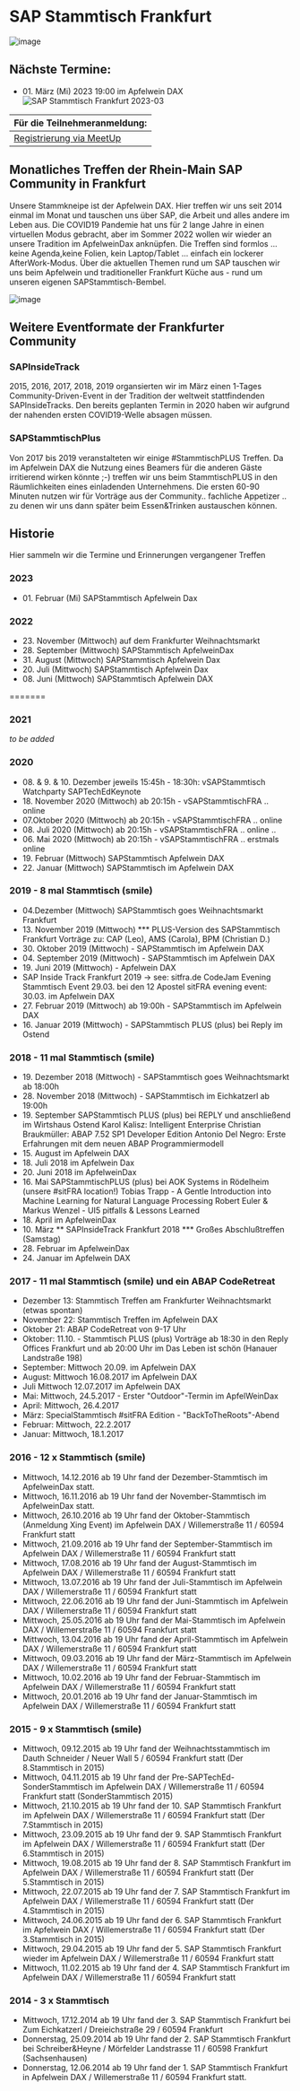 # SAP Stammtisch Frankfurt 
![image](https://user-images.githubusercontent.com/2906185/169572009-3beb0ce0-e0c7-41e8-8b81-54f62cea7f5e.png)

## Nächste Termine:  
+ 01\. März (Mi) 2023 19:00 im Apfelwein DAX
![SAP Stammtisch Frankfurt 2023-03](https://user-images.githubusercontent.com/5760151/220684901-e3e44136-2ddb-496d-a6b6-e3a815951bc2.jpg)

|Für die Teilnehmeranmeldung:|
|----------------------------|
|[Registrierung via MeetUp](https://www.meetup.com/de-DE/sap-stammtisch-frankfurt/events/291768573/)|

## Monatliches Treffen der Rhein-Main SAP Community in Frankfurt
Unsere Stammkneipe ist der Apfelwein DAX. Hier treffen wir uns seit 2014 einmal im Monat und tauschen uns über SAP, die Arbeit und alles andere im Leben aus.
Die COVID19 Pandemie hat uns für 2 lange Jahre in einen virtuellen Modus gebracht, aber im Sommer 2022 wollen wir wieder an unsere Tradition im ApfelweinDax anknüpfen.
Die Treffen sind formlos ... keine Agenda,keine Folien, kein Laptop/Tablet ... einfach ein lockerer AfterWork-Modus.
Über die aktuellen Themen rund um SAP tauschen wir uns beim Apfelwein und traditioneller Frankfurt Küche aus - rund um unseren eigenen SAPStammtisch-Bembel.


![image](https://user-images.githubusercontent.com/2906185/169576643-a7063e09-78d6-4bc3-98a8-3458a8949b13.png)
## Weitere Eventformate der Frankfurter Community
### SAPInsideTrack
2015, 2016, 2017, 2018, 2019 
organsierten wir im März einen 1-Tages Community-Driven-Event in der Tradition der weltweit stattfindenden SAPInsideTracks.
Den bereits geplanten Termin in 2020 haben wir aufgrund der nahenden ersten COVID19-Welle absagen müssen.

### SAPStammtischPlus
Von 2017 bis 2019 veranstalteten wir einige #StammtischPLUS Treffen. 
Da im Apfelwein DAX die Nutzung eines Beamers für die anderen Gäste irritierend wirken könnte ;-) treffen wir uns beim StammtischPLUS in den Räumlichkeiten eines einladenden Unternehmens. Die ersten 60-90 Minuten nutzen wir für Vorträge aus der Community.. fachliche Appetizer .. zu denen wir uns dann später beim Essen&Trinken austauschen können.


## Historie
Hier sammeln wir die Termine und Erinnerungen vergangener Treffen

### 2023
- 01\. Februar (Mi) SAPStammtisch Apfelwein Dax 

### 2022
- 23\. November (Mittwoch) auf dem Frankfurter Weihnachtsmarkt
- 28\. September (Mittwoch) SAPStammtisch ApfelweinDax 
- 31\. August (Mittwoch) SAPStammtisch Apfelwein Dax 
- 20\. Juli (Mittwoch) SAPStammtisch Apfelwein Dax 
- 08\. Juni (Mittwoch) SAPStammtisch Apfelwein DAX 

=======

### 2021 
_to be added_
### 2020
- 08\. & 9. & 10. Dezember jeweils 15:45h - 18:30h: vSAPStammtisch Watchparty SAPTechEdKeynote  
- 18\. November 2020 (Mittwoch) ab 20:15h  - vSAPStammtischFRA .. online
- 07\.Oktober 2020 (Mittwoch) ab 20:15h  - vSAPStammtischFRA .. online 
- 08\. Juli 2020 (Mittwoch) ab 20:15h  - vSAPStammtischFRA .. online ..
- 06\. Mai 2020 (Mittwoch) ab 20:15h  - vSAPStammtischFRA .. erstmals online 
- 19\. Februar (Mittwoch) SAPStammtisch Apfelwein DAX 
- 22\. Januar (Mittwoch) SAPStammtisch im Apfelwein DAX 
### 2019  - 8 mal Stammtisch (smile) 
- 04\.Dezember (Mittwoch) SAPStammtisch goes Weihnachtsmarkt Frankfurt
- 13\. November 2019 (Mittwoch)  ***   PLUS-Version des SAPStammtisch Frankfurt
  Vorträge zu: CAP (Leo), AMS (Carola), BPM (Christian D.)
- 30\. Oktober 2019 (Mittwoch) - SAPStammtisch im Apfelwein DAX
- 04\. September 2019 (Mittwoch) - SAPStammtisch im Apfelwein DAX 
- 19\. Juni 2019 (Mittwoch)  - Apfelwein DAX
- SAP Inside Track Frankfurt 2019 → see: sitfra.de
  CodeJam Evening Stammtisch Event 29.03. bei den 12 Apostel
  sitFRA evening event: 30.03. im Apfelwein DAX
- 27\. Februar 2019 (Mittwoch) ab 19:00h - SAPStammtisch im Apfelwein DAX 
- 16\. Januar 2019 (Mittwoch) - SAPStammtisch PLUS (plus) bei Reply im Ostend 
### 2018  - 11 mal Stammtisch (smile)
- 19\. Dezember 2018 (Mittwoch) - SAPStammtisch goes Weihnachtsmarkt ab 18:00h 
- 28\. November 2018 (Mittwoch) - SAPStammtisch im Eichkatzerl ab 19:00h
- 19\. September SAPStammtisch PLUS (plus) bei REPLY und anschließend im Wirtshaus Ostend
  Karol Kalisz: Intelligent Enterprise
  Christian Braukmüller: ABAP 7.52 SP1 Developer Edition
  Antonio Del Negro: Erste Erfahrungen mit dem neuen ABAP Programmiermodell
- 15\. August im Apfelwein DAX
- 18\. Juli 2018 im Apfelwein Dax
- 20\. Juni 2018 im ApfelweinDax
- 16\. Mai SAPStammtischPLUS (plus)  bei AOK Systems in Rödelheim (unsere #sitFRA location!)
  Tobias Trapp - A Gentle Introduction into Machine Learning for Natural Language Processing
  Robert Euler & Markus Wenzel - UI5 pitfalls & Lessons Learned
- 18\. April im ApfelweinDax
- 10\. März ** SAPInsideTrack Frankfurt 2018  *** Großes Abschlußtreffen (Samstag) 
- 28\. Februar im ApfelweinDax
- 24\. Januar im Apfelwein DAX
### 2017  - 11 mal Stammtisch (smile) und ein ABAP CodeRetreat
- Dezember 13: Stammtisch Treffen am Frankfurter Weihnachtsmarkt (etwas spontan)
- November 22: Stammtisch Treffen im Apfelwein DAX
- Oktober 21: ABAP CodeRetreat von 9-17 Uhr
- Oktober: 11.10. - Stammtisch PLUS (plus) Vorträge ab 18:30 in den Reply Offices Frankfurt und ab 20:00 Uhr im Das Leben ist schön (Hanauer Landstraße 198)
- September: Mittwoch 20.09. im Apfelwein DAX
- August:  Mittwoch 16.08.2017 im Apfelwein DAX
- Juli Mittwoch 12.07.2017 im Apfelwein DAX 
- Mai: Mittwoch, 24.5.2017 - Erster "Outdoor"-Termin im ApfelWeinDax
- April: Mittwoch, 26.4.2017
- März: SpecialStammtisch #sitFRA Edition - "BackToTheRoots"-Abend
- Februar: Mittwoch, 22.2.2017
- Januar: Mittwoch, 18.1.2017
### 2016 - 12 x Stammtisch (smile)
- Mittwoch, 14.12.2016 ab 19 Uhr fand der Dezember-Stammtisch im ApfelweinDax statt.
- Mittwoch, 16.11.2016 ab 19 Uhr fand der November-Stammtisch im ApfelweinDax statt.
- Mittwoch, 26.10.2016 ab 19 Uhr fand der Oktober-Stammtisch (Anmeldung Xing Event) im Apfelwein DAX  / Willemerstraße 11 / 60594 Frankfurt statt
- Mittwoch, 21.09.2016 ab 19 Uhr fand der September-Stammtisch im Apfelwein DAX  / Willemerstraße 11 / 60594 Frankfurt statt
- Mittwoch, 17.08.2016 ab 19 Uhr fand der August-Stammtisch im Apfelwein DAX  / Willemerstraße 11 / 60594 Frankfurt statt
- Mittwoch, 13.07.2016 ab 19 Uhr fand der Juli-Stammtisch im Apfelwein DAX  / Willemerstraße 11 / 60594 Frankfurt statt
- Mittwoch, 22.06.2016 ab 19 Uhr fand der Juni-Stammtisch im Apfelwein DAX  / Willemerstraße 11 / 60594 Frankfurt statt
- Mittwoch, 25.05.2016 ab 19 Uhr fand der Mai-Stammtisch im Apfelwein DAX  / Willemerstraße 11 / 60594 Frankfurt statt
- Mittwoch, 13.04.2016 ab 19 Uhr fand der April-Stammtisch im Apfelwein DAX  / Willemerstraße 11 / 60594 Frankfurt statt
- Mittwoch, 09.03.2016 ab 19 Uhr fand der März-Stammtisch im Apfelwein DAX  / Willemerstraße 11 / 60594 Frankfurt statt
- Mittwoch, 10.02.2016 ab 19 Uhr fand der Februar-Stammtisch im Apfelwein DAX  / Willemerstraße 11 / 60594 Frankfurt statt
- Mittwoch, 20.01.2016 ab 19 Uhr fand der Januar-Stammtisch im Apfelwein DAX  / Willemerstraße 11 / 60594 Frankfurt statt
### 2015 - 9 x Stammtisch (smile)
- Mittwoch, 09.12.2015 ab 19 Uhr fand der Weihnachtsstammtisch im Dauth Schneider / Neuer Wall 5 / 60594 Frankfurt statt (Der 8.Stammtisch in 2015)
- Mittwoch, 04.11.2015 ab 19 Uhr fand der Pre-SAPTechEd-SonderStammtisch im  Apfelwein DAX  / Willemerstraße 11 / 60594 Frankfurt statt (SonderStammtisch 2015)
- Mittwoch, 21.10.2015 ab 19 Uhr fand der 10. SAP Stammtisch Frankfurt im  Apfelwein DAX  / Willemerstraße 11 / 60594 Frankfurt statt (Der 7.Stammtisch in 2015)
- Mittwoch, 23.09.2015 ab 19 Uhr fand der 9. SAP Stammtisch Frankfurt  im  Apfelwein DAX  / Willemerstraße 11 / 60594 Frankfurt statt (Der 6.Stammtisch in 2015)
- Mittwoch, 19.08.2015 ab 19 Uhr fand der 8. SAP Stammtisch Frankfurt  im  Apfelwein DAX  / Willemerstraße 11 / 60594 Frankfurt statt (Der 5.Stammtisch in 2015)
- Mittwoch, 22.07.2015 ab 19 Uhr fand der 7. SAP Stammtisch Frankfurt im  Apfelwein DAX  / Willemerstraße 11 / 60594 Frankfurt statt (Der 4.Stammtisch in 2015)
- Mittwoch, 24.06.2015 ab 19 Uhr fand der 6. SAP Stammtisch Frankfurt im  Apfelwein DAX  / Willemerstraße 11 / 60594 Frankfurt statt (Der 3.Stammtisch in 2015)
- Mittwoch, 29.04.2015 ab 19 Uhr fand der 5. SAP Stammtisch Frankfurt wieder im  Apfelwein DAX  / Willemerstraße 11 / 60594 Frankfurt statt
- Mittwoch, 11.02.2015 ab 19 Uhr fand der 4. SAP Stammtisch Frankfurt im  Apfelwein DAX  / Willemerstraße 11 / 60594 Frankfurt statt
### 2014 - 3 x Stammtisch
- Mittwoch, 17.12.2014 ab 19 Uhr fand der 3. SAP Stammtisch Frankfurt bei Zum Eichkatzerl / Dreieichstraße 29 / 60594 Frankfurt 
- Donnerstag, 25.09.2014 ab 19 Uhr fand der 2. SAP Stammtisch Frankfurt bei Schreiber&Heyne / Mörfelder Landstrasse 11 / 60598 Frankfurt (Sachsenhausen)
- Donnerstag, 12.06.2014 ab 19 Uhr fand der 1. SAP Stammtisch Frankfurt in Apfelwein DAX  / Willemerstraße 11 / 60594 Frankfurt  statt.
